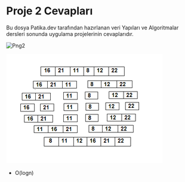 # Proje 2 Cevapları

Bu dosya Patika.dev tarafından hazırlanan veri Yapıları ve Algoritmalar dersleri sonunda uygulama projelerinin cevaplarıdır.

![Png2](https://github.com/Umutpltf/Veri-Yap-lar-ve-Algoritmalar-2/blob/8ce968e18716bf91bb2bd7dc1114182913bc8e4c/Project%202.png)

![Png2](mergeshort.png)

* O(logn)
